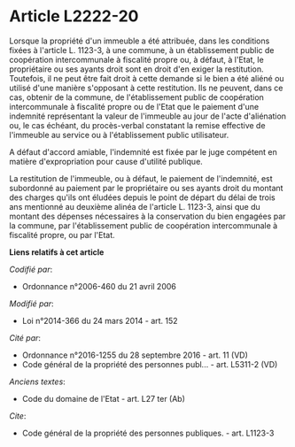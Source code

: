# Article L2222-20

Lorsque la propriété d'un immeuble a été attribuée, dans les conditions fixées à l'article L. 1123-3, à une commune, à un
établissement public de coopération intercommunale à fiscalité propre ou, à défaut, à l'Etat, le propriétaire ou ses ayants
droit sont en droit d'en exiger la restitution. Toutefois, il ne peut être fait droit à cette demande si le bien a été aliéné
ou utilisé d'une manière s'opposant à cette restitution. Ils ne peuvent, dans ce cas, obtenir de la commune, de
l'établissement public de coopération intercommunale à fiscalité propre ou de l'Etat que le paiement d'une indemnité
représentant la valeur de l'immeuble au jour de l'acte d'aliénation ou, le cas échéant, du procès-verbal constatant la remise
effective de l'immeuble au service ou à l'établissement public utilisateur. 

A défaut d'accord amiable, l'indemnité est fixée par le juge compétent en matière d'expropriation pour cause d'utilité
publique. 

La restitution de l'immeuble, ou à défaut, le paiement de l'indemnité, est subordonné au paiement par le propriétaire ou ses
ayants droit du montant des charges qu'ils ont éludées depuis le point de départ du délai de trois ans mentionné au deuxième
alinéa de l'article L. 1123-3, ainsi que du montant des dépenses nécessaires à la conservation du bien engagées par la
commune, par l'établissement public de coopération intercommunale à fiscalité propre, ou par l'Etat.

**Liens relatifs à cet article**

_Codifié par_:

  - Ordonnance n°2006-460 du 21 avril 2006

_Modifié par_:

  - Loi n°2014-366 du 24 mars 2014 - art. 152

_Cité par_:

  - Ordonnance n°2016-1255 du 28 septembre 2016 - art. 11 (VD)
  - Code général de la propriété des personnes publ... - art. L5311-2 (VD)

_Anciens textes_:

  - Code du domaine de l'Etat - art. L27 ter (Ab)

_Cite_:

  - Code général de la propriété des personnes publiques. - art. L1123-3
